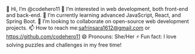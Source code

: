 👋 Hi, I’m @codehero11
👀 I’m interested in web development, both front-end and back-end.
🌱 I’m currently learning advanced JavaScript, React, and Spring Boot.
💞️ I’m looking to collaborate on open-source web development projects.
📫 How to reach me:safrinsara1612@gmail.com or https://github.com/codehero11
😄 Pronouns: She/Her
⚡ Fun fact: I love solving puzzles and challenges in my free time!
